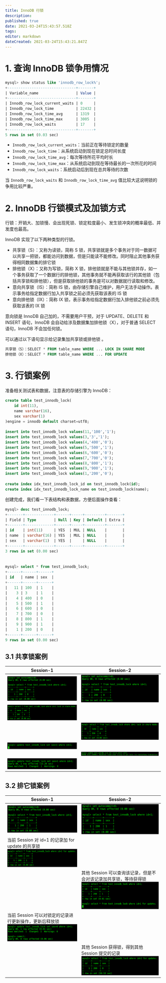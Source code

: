```yaml
---
title: InnoDB 行锁
description: 
published: true
date: 2021-03-24T15:43:57.518Z
tags: 
editor: markdown
dateCreated: 2021-03-24T15:43:21.847Z
---
```


# 1. 查询 InnoDB 锁争用情况

```sql
mysql> show status like 'innodb_row_lock%';
+-------------------------------+-------+
| Variable_name                 | Value |
+-------------------------------+-------+
| Innodb_row_lock_current_waits | 0     |
| Innodb_row_lock_time          | 22432 |
| Innodb_row_lock_time_avg      | 1319  |
| Innodb_row_lock_time_max      | 3005  |
| Innodb_row_lock_waits         | 17    |
+-------------------------------+-------+
5 rows in set (0.03 sec)
```

- `Innodb_row_lock_current_waits`：当前正在等待锁定的数量
- `Innodb_row_lock_time`：从系统启动到现在锁定总时间长度
- `Innodb_row_lock_time_avg`：每次等待所花平均时长
- `Innodb_row_lock_time_max`：从系统启动到现在等待最长的一次所花的时间
- `Innodb_row_lock_waits`：系统启动后到现在总共等待的次数

当 `Innodb_row_lock_waits` 和 `Innodb_row_lock_time_avg` 值比较大这说明锁的争用比较严重。

# 2. InnoDB 行锁模式及加锁方式

行锁：开销大、加锁慢、会出现死锁、锁定粒度最小、发生锁冲突的概率最低、并发度也最高。

InnoDB 实现了以下两种类型的行锁。

- 共享锁（S）：又称为读锁，简称 S 锁，共享锁就是多个事务对于同一数据可以共享一把锁，都能访问到数据，但是只能读不能修改。同时阻止其他事务获得相同数据集的排它锁
- 排他锁（X）：又称为写锁，简称 X 锁，排他锁就是不能与其他锁并存，如一个事务获取了一个数据行的排他锁，其他事务就不能再获取该行的其他锁（包括共享锁和排他锁），但是获取排他锁的事务是可以对数据就行读取和修改。
- 意向共享锁（IS）：简称 IS 锁，由存储引擎自己维护，用户无法手动操作。表示事务给指定数据行加入共享锁之前必须先获取该表的 IS 锁
- 意向排他锁（IX）：简称 IX 锁，表示事务给指定数据行加入排他锁之前必须先获取该表的 IX 锁

意向锁是 InnoDB 自己加的，不需要用户干预，对于 UPDATE、DELETE 和 INSERT 语句，InnoDB 会自动给涉及数据集加排他锁（X），对于普通 SELECT 语句，InnoDB 不会加任何锁。

可以通过以下语句显示给记录集加共享锁或排他锁 。

```sql
共享锁（S）：SELECT * FROM table_name WHERE ... LOCK IN SHARE MODE
排他锁（X）：SELECT * FROM table_name WHERE ... FOR UPDATE
```

# 3. 行锁案例

准备相关测试表和数据，注意表的存储引擎为 InnoDB：

```sql
create table test_innodb_lock(
	id int(11),
	name varchar(16),
	sex varchar(1)
)engine = innodb default charset=utf8;

insert into test_innodb_lock values(11,'100','1');
insert into test_innodb_lock values(3,'3','1');
insert into test_innodb_lock values(4,'400','0');
insert into test_innodb_lock values(5,'500','1');
insert into test_innodb_lock values(6,'600','0');
insert into test_innodb_lock values(7,'700','0');
insert into test_innodb_lock values(8,'800','1');
insert into test_innodb_lock values(9,'900','1');
insert into test_innodb_lock values(1,'200','0');

create index idx_test_innodb_lock_id on test_innodb_lock(id);
create index idx_test_innodb_lock_name on test_innodb_lock(name);
```

创建完成，我们看一下表结构和表数据，方便后面操作查看：

```sql
mysql> desc test_innodb_lock;
+-------+-------------+------+-----+---------+-------+
| Field | Type        | Null | Key | Default | Extra |
+-------+-------------+------+-----+---------+-------+
| id    | int(11)     | YES  | MUL | NULL    |       |
| name  | varchar(16) | YES  | MUL | NULL    |       |
| sex   | varchar(1)  | YES  |     | NULL    |       |
+-------+-------------+------+-----+---------+-------+
3 rows in set (0.00 sec)


mysql> select * from test_innodb_lock;
+------+------+------+
| id   | name | sex  |
+------+------+------+
|   11 | 100  | 1    |
|    3 | 3    | 1    |
|    4 | 400  | 0    |
|    5 | 500  | 1    |
|    6 | 600  | 0    |
|    7 | 700  | 0    |
|    8 | 800  | 1    |
|    9 | 900  | 1    |
|    1 | 200  | 0    |
+------+------+------+
9 rows in set (0.00 sec)
```

## 3.1 共享锁案例

| Session-1 | Session-2 |
| --------- | --------- |
|  ![innodb-lock1.png](/assets/数据库/mysql/innodb行锁/innodb-lock1.png)         |     ![innodb-lock1.png](/assets/数据库/mysql/innodb行锁/innodb-lock1.png)      |
|  ![innodb-lock2.png](/assets/数据库/mysql/innodb行锁/innodb-lock2.png)         |           |
|           |  ![innodb-lock2.png](/assets/数据库/mysql/innodb行锁/innodb-lock2.png)         |
| ![innodb-lock3.png](/assets/数据库/mysql/innodb行锁/innodb-lock3.png)          |           |
|           |  ![innodb-lock4.png](/assets/数据库/mysql/innodb行锁/innodb-lock4.png)         |
| ![innodb-lock5.png](/assets/数据库/mysql/innodb行锁/innodb-lock5.png)          |                                               |

## 3.2 排它锁案例

| Session-1 | Session-2 |
| --------- | --------- |
| ![innodb-lock11.png](/assets/数据库/mysql/innodb行锁/innodb-lock11.png)         |  ![innodb-lock11.png](/assets/数据库/mysql/innodb行锁/innodb-lock11.png)         |
| 当前 Session 对 id=1 的记录加 for update 的共享锁 ![innodb-lock22.png](/assets/数据库/mysql/innodb行锁/innodb-lock22.png)       |           |
|           | 其他 Session 可以查询该记录，但是不会对该记录加共享锁，等待获得锁![innodb-lock33.png](/assets/数据库/mysql/innodb行锁/innodb-lock33.png)          |
| 当前 Session 可以对锁定的记录进行更新操作，更新后释放锁![innodb-lock44.png](/assets/数据库/mysql/innodb行锁/innodb-lock44.png)          |           |
|           |  其他 Session 获得锁，得到其他 Session 提交的记录![innodb-lock55.png](/assets/数据库/mysql/innodb行锁/innodb-lock55.png)         |

